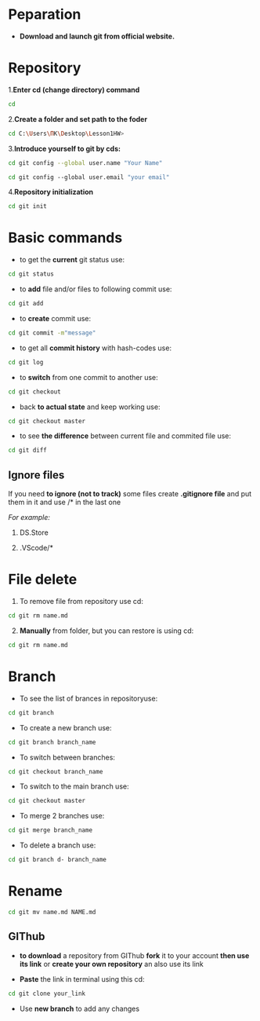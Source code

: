 # Peparation

* **Download and launch git from official website.**  

# Repository 

1.**Enter cd (change directory) command**
```sh
cd
```  

2.**Create a folder and set path to the foder** 
```sh
cd C:\Users\ПК\Desktop\Lesson1HW>
```

3.**Introduce yourself to git by cds:**
```sh
cd git config --­­global user.name "Your Name"
```
```sh
cd git config ­­--global user.email "your email"
```
4.**Repository initialization**
```sh
cd git init
```
# Basic commands

* to get the **current** git status use:
```sh
cd git status
```

* to **add** file and/or files to following commit use:
```sh
cd git add
```

* to **create** commit use:
```sh
cd git commit -m"message"
```

* to get all **commit history** with hash-codes use:
```sh
cd git log
```

* to **switch** from one commit to another use:
```sh
cd git checkout
```

* back **to actual state** and keep working use:
```sh
cd git checkout master
```

* to see **the difference** between current file and commited file use:
```sh
cd git diff
```

## Ignore files

If you need **to ignore (not to track)** some files create **.gitignore file** and put them in it and use /* in the last one

*For example:*
1. DS.Store

2. .VScode/*

# File delete
1. To remove file from repository use cd:
```sh
cd git rm name.md
```
2. **Manually** from folder, but you can restore is using cd:
```sh
cd git rm name.md
```
# Branch
* To see the list of brances in repositoryuse:
```sh
cd git branch
```
* To create a new branch use:
```sh
cd git branch branch_name
```
* To switch between branches:
```sh
cd git checkout branch_name
```
* To switch to the main branch use:
```sh
cd git checkout master
```
* To merge 2 branches use:
```sh
cd git merge branch_name
```
* To delete a branch use:
```sh
cd git branch d- branch_name
```
# Rename
```sh
cd git mv name.md NAME.md
```

## GIThub

* **to download** a repository from GIThub **fork** it to your account **then use its link**
or **create your own repository** an also use its link 

* **Paste** the link in terminal using this cd:
```sh
cd git clone your_link
```
* Use **new branch** to add any changes
